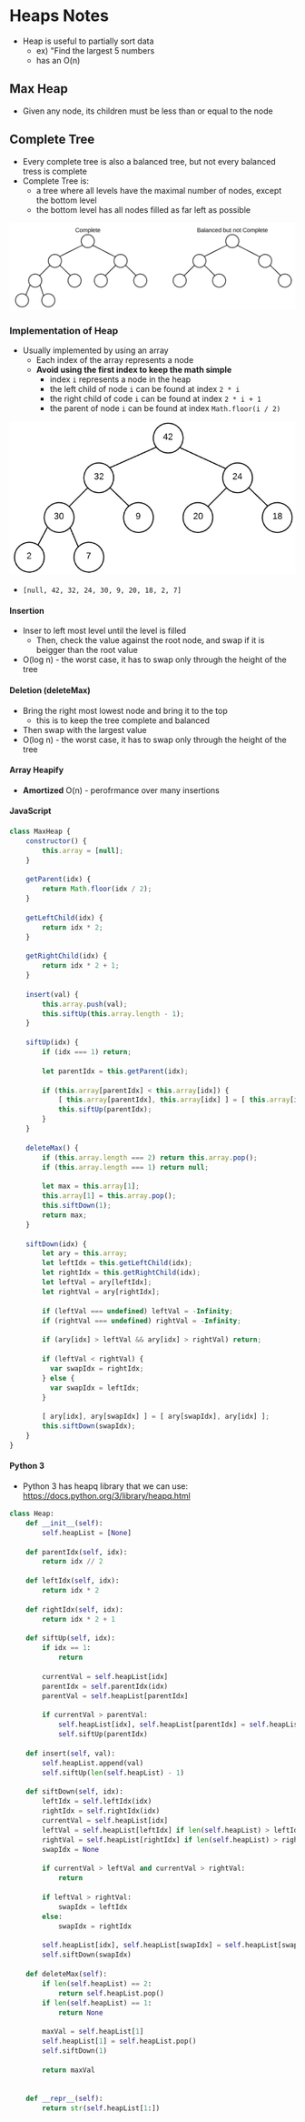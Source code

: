 # **Heaps Notes**
* Heap is useful to partially sort data 
    * ex) "Find the largest 5 numbers
    * has an O(n)
## **Max Heap**
* Given any node, its children must be less than or equal to the node

## **Complete Tree**
* Every complete tree is also a balanced tree, but not every balanced tress is complete
* Complete Tree is:
    * a tree where all levels have the maximal number of nodes, except the bottom level
    * the bottom level has all nodes filled as far left as possible

![Example of Complete Tree](complete_tree.png)

### **Implementation of Heap**
* Usually implemented by using an array
    * Each index of the array represents a node
    * **Avoid using the first index to keep the math simple**
        * index ```i``` represents a node in the heap
        * the left child of node ```i``` can be found at index ```2 * i```
        * the right child of code ```i``` can be found at index ```2 * i + 1```
        * the parent of node ```i``` can be found at index ```Math.floor(i / 2)```

![Example of Heap represented using an Array](max_heap.png)
* ```[null, 42, 32, 24, 30, 9, 20, 18, 2, 7]```

#### Insertion
* Inser to left most level until the level is filled
    * Then, check the value against the root node, and swap if it is beigger than the root value
* O(log n) - the worst case, it has to swap only through the height of the tree 

#### Deletion (deleteMax)
* Bring the right most lowest node and bring it to the top
    * this is to keep the tree complete and balanced
* Then swap with the largest value 
* O(log n) - the worst case, it has to swap only through the height of the tree 

#### Array Heapify 
* **Amortized** O(n) - perofrmance over many insertions


#### JavaScript
```javascript
class MaxHeap {
    constructor() {
        this.array = [null];
    }

    getParent(idx) {
        return Math.floor(idx / 2);
    }

    getLeftChild(idx) {
        return idx * 2;
    }

    getRightChild(idx) {
        return idx * 2 + 1;
    }

    insert(val) {
        this.array.push(val);
        this.siftUp(this.array.length - 1);
    }
    
    siftUp(idx) {
        if (idx === 1) return;
        
        let parentIdx = this.getParent(idx);

        if (this.array[parentIdx] < this.array[idx]) {
            [ this.array[parentIdx], this.array[idx] ] = [ this.array[idx], this.array[parentIdx] ];
            this.siftUp(parentIdx);
        }
    }

    deleteMax() {
        if (this.array.length === 2) return this.array.pop();
        if (this.array.length === 1) return null;

        let max = this.array[1];
        this.array[1] = this.array.pop();
        this.siftDown(1);
        return max;
    }

    siftDown(idx) {
        let ary = this.array;
        let leftIdx = this.getLeftChild(idx);
        let rightIdx = this.getRightChild(idx); 
        let leftVal = ary[leftIdx];
        let rightVal = ary[rightIdx];

        if (leftVal === undefined) leftVal = -Infinity;
        if (rightVal === undefined) rightVal = -Infinity;
    
        if (ary[idx] > leftVal && ary[idx] > rightVal) return;
    
        if (leftVal < rightVal) {
          var swapIdx = rightIdx;
        } else {
          var swapIdx = leftIdx;
        }
    
        [ ary[idx], ary[swapIdx] ] = [ ary[swapIdx], ary[idx] ];
        this.siftDown(swapIdx);
    }
}
```


#### Python 3
* Python 3 has heapq library that we can use: https://docs.python.org/3/library/heapq.html

```python
class Heap:
    def __init__(self):
        self.heapList = [None]

    def parentIdx(self, idx):
        return idx // 2

    def leftIdx(self, idx):
        return idx * 2

    def rightIdx(self, idx):
        return idx * 2 + 1

    def siftUp(self, idx):
        if idx == 1:
            return

        currentVal = self.heapList[idx]
        parentIdx = self.parentIdx(idx)
        parentVal = self.heapList[parentIdx]

        if currentVal > parentVal:
            self.heapList[idx], self.heapList[parentIdx] = self.heapList[parentIdx], self.heapList[idx]
            self.siftUp(parentIdx)

    def insert(self, val):
        self.heapList.append(val)
        self.siftUp(len(self.heapList) - 1)

    def siftDown(self, idx):
        leftIdx = self.leftIdx(idx)
        rightIdx = self.rightIdx(idx)
        currentVal = self.heapList[idx]
        leftVal = self.heapList[leftIdx] if len(self.heapList) > leftIdx else float("-inf")
        rightVal = self.heapList[rightIdx] if len(self.heapList) > rightIdx else float("-inf")
        swapIdx = None

        if currentVal > leftVal and currentVal > rightVal:
            return
        
        if leftVal > rightVal:
            swapIdx = leftIdx
        else:
            swapIdx = rightIdx

        self.heapList[idx], self.heapList[swapIdx] = self.heapList[swapIdx], self.heapList[idx]
        self.siftDown(swapIdx)

    def deleteMax(self):
        if len(self.heapList) == 2:
            return self.heapList.pop()
        if len(self.heapList) == 1:
            return None

        maxVal = self.heapList[1]
        self.heapList[1] = self.heapList.pop()
        self.siftDown(1)

        return maxVal


    def __repr__(self):
        return str(self.heapList[1:])
```